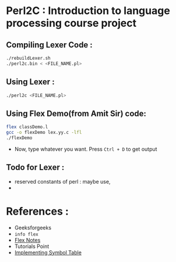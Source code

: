 # Perl2C : Introduction to language processing course project

## Compiling Lexer Code :
```bash
./rebuildLexer.sh
./perl2c.bin < <FILE_NAME.pl>
```

## Using Lexer :
```bash
./perl2c <FILE_NAME.pl>
```



## Using Flex Demo(from Amit Sir) code:
```bash
flex classDemo.l
gcc -o flexDemo lex.yy.c -lfl
./flexDemo
```
- Now, type whatever you want. Press `Ctrl + D` to get output



## Todo for Lexer :
- reserved constants of perl : maybe use, 
- 


# References : 
- Geeksforgeeks
- `info flex`
- [Flex Notes](https://github.com/ifding/flex-bison/blob/master/flex-learning-notes.md)
- Tutorials Point
- [Implementing Symbol Table](https://steemit.com/programming/@drifter1/writing-a-simple-compiler-on-my-own-using-symbol-tables-in-the-lexer)


